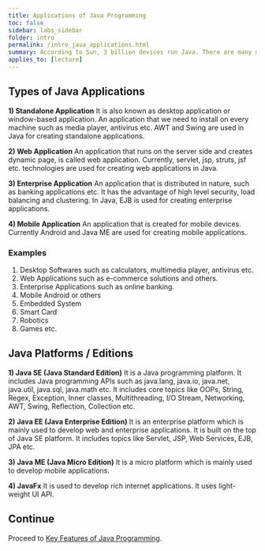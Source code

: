 ```yaml
---
title: Applications of Java Programming
toc: false
sidebar: labs_sidebar
folder: intro
permalink: /intro_java_applications.html
summary: According to Sun, 3 billion devices run Java. There are many devices where Java is currently used.
applies_to: [lecture]
---
```


## Types of Java Applications

**1) Standalone Application**
It is also known as desktop application or window-based application. An application that we need to install on every machine such as media player, antivirus etc. AWT and Swing are used in Java for creating standalone applications.

**2) Web Application**
An application that runs on the server side and creates dynamic page, is called web application. Currently, servlet, jsp, struts, jsf etc. technologies are used for creating web applications in Java.

**3) Enterprise Application**
An application that is distributed in nature, such as banking applications etc. It has the advantage of high level security, load balancing and clustering. In Java, EJB is used for creating enterprise applications.

**4) Mobile Application**
An application that is created for mobile devices. Currently Android and Java ME are used for creating mobile applications.

### Examples

1.  Desktop Softwares such as calculators, multimedia player, antivirus etc.
1.  Web Applications such as e-commerce solutions and others.
1.  Enterprise Applications such as online banking.
1.  Mobile Android or others
1.  Embedded System
1.  Smart Card
1.  Robotics
1.  Games etc.

## Java Platforms / Editions

**1) Java SE (Java Standard Edition)**
It is a Java programming platform. It includes Java programming APIs such as java.lang, java.io, java.net, java.util, java.sql, java.math etc. It includes core topics like OOPs, String, Regex, Exception, Inner classes, Multithreading, I/O Stream, Networking, AWT, Swing, Reflection, Collection etc.

**2) Java EE (Java Enterprise Edition)**
It is an enterprise platform which is mainly used to develop web and enterprise applications. It is built on the top of Java SE platform. It includes topics like Servlet, JSP, Web Services, EJB, JPA etc.

**3) Java ME (Java Micro Edition)**
It is a micro platform which is mainly used to develop mobile applications.

**4) JavaFx**
It is used to develop rich internet applications. It uses light-weight UI API.

	
## Continue

Proceed to [Key Features of Java Programming](intro_java_features.html).
